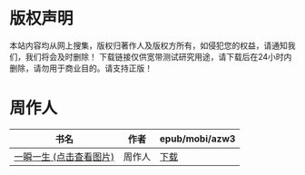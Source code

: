 # 版权声明

本站内容均从网上搜集，版权归著作人及版权方所有，如侵犯您的权益，请通知我们，我们将会及时删除！ 下载链接仅供宽带测试研究用途，请下载后在24小时内删除，请勿用于商业目的。请支持正版！

# 周作人

| 书名 | 作者 | epub/mobi/azw3 |
| --- | --- | --- |
| [一瞬一生 (点击查看图片)](https://www.dushupai.com/attachment/2024/06/04/51af464743b1cf3f.jpg) | 周作人 | [下载](https://url89.ctfile.com/f/31084289-1357022680-a83bd2?p=8866) |
